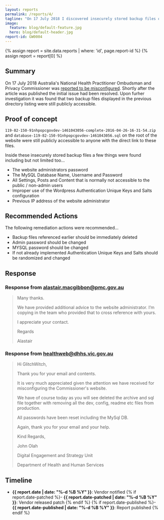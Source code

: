 ```yaml
---
layout: reports
permalink: /reports/4/
tagline: "On 17 July 2018 I discovered insecurely stored backup files on an Australian Government website."
image:
  feature: blog/default-feature.jpg
  hero: blog/default-header.jpg
report-id: GW0004
---
```

{% assign report = site.data.reports | where: 'id', page.report-id %} {% assign report = report[0] %}

## Summary
On 17 July 2018 Australia's National Health Practitioner Ombudsman and Privacy Commissioner was [reported to be misconfigured](https://www.smh.com.au/technology/government-left-red-faced-by-health-privacy-commissioner-s-website-bungle-20180717-p4zs1t.html). Shortly after the article was published the initial issue had been resolved. Upon furher investigation it was found that two backup files displayed in the previous directory listing were still publicly accessible.

## Proof of concept

`119-82-150-91nhpopcgovdev-1461043056-complete-2016-04-26-16-31-54.zip` and `database-119-82-150-91nhpopcgovdev-1461043056.sql` on the root of the website were still publicly accessible to anyone with the direct link to these files.

Inside these insecurely stored backup files a few things were found including but not limited too...

 - The website administrators password
 - The MySQL Database Name, Username and Password
 - All Settings, Posts and Content that is normally not accessible to the public / non-admin users
 - Improper use of the Wordpress Authentication Unique Keys and Salts configuration
 - Previous IP address of the website administrator

## Recommended Actions

The following remediation actions were recommended...

 - Backup files referenced earlier should be immediately deleted
 - Admin password should be changed
 - MYSQL password should be changed
 - If not already implemented Authentication Unique Keys and Salts should be randomized and changed

## Response

### Response from alastair.macgibbon@pmc.gov.au
>Many thanks.
>
>We have provided additional advice to the website administrator. I’m copying in the team who provided that to cross reference with yours.
>
>I appreciate your contact.
>
>Regards
>
>Alastair

### Response from healthweb@dhhs.vic.gov.au
>Hi GlitchWitch,
>
>Thank you for your email and contents.
>
>It is very much appreciated given the attention we have received for misconfiguring the Commissioner's website.
>
>We have of course today as you will see deleted the archive and sql file together with removing all the dev, config, readme etc files from production.
>
>All passwords have been reset including the MySql DB.
>
>Again, thank you for your email and your help.
>
>Kind Regards,
>
>John Olah
>
>Digital Engagement and Strategy Unit
>
>Department of Health and Human Services

## Timeline
 - **{{ report.date | date: "%-d %B %Y" }}**: Vendor notified
 {% if report.date-patched %}- **{{ report.date-patched | date: "%-d %B %Y" }}**: Vendor released patch {% endif %}
 {% if report.date-published %}- **{{ report.date-published | date: "%-d %B %Y" }}**: Report published {% endif %}
